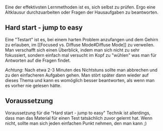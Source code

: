 Eine der effektivsten Lernmethoden ist es, sich selbst zu prüfen. Ergo eine Altklausur durchzuarbeiten oder Fragen der Hausaufgaben zu beantworten.

## Hard start - jump to easy
Eine "Testart" ist es, bei einem harten Problem anzufangen und dem Gehirn zu erlauben, im [[Focused vs. Diffuse Mode#Diffuse Mode]] zu verweilen. Man verschafft sich einen Überblick, indem man sich nicht zu sehr fokussiert, sondern einfach mal versucht im Kopf zu "wühlen" was man für Antworten auf die Fragen findet.

*Achtung*: Nach etwa 2-3 Minuten des Nichtstuns sollte man abbrechen und zu den einfacheren Aufgaben gehen. Man stört später dann wieder auf dieses Thema und kann es womöglich besser beantworten, als wenn man es vorher nie gelesen hätte.

## Voraussetzung
Voraussetzung für die "Hard start - jump to easy" Technik ist allerdings, dass man das Material für einen Test tatsächlich zuvor gelernt hat. Wenn nicht, sollte man sich jeden einfachen Punkt nehmen, den man kann ;)